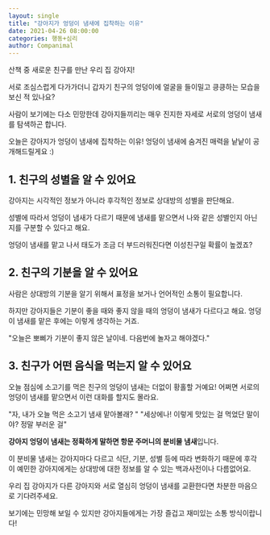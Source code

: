 ```yaml
---
layout: single
title: "강아지가 엉덩이 냄새에 집착하는 이유"
date: 2021-04-26 08:00:00
categories: 행동+심리
author: Companimal
---
```


산책 중 새로운 친구를 만난 우리 집 강아지!

서로 조심스럽게 다가가더니 갑자기 친구의 엉덩이에 얼굴을 들이밀고 킁킁하는 모습을 보신 적 있나요?

사람이 보기에는 다소 민망한데 강아지들끼리는 매우 진지한 자세로 서로의 엉덩이 냄새를 탐색하곤 합니다.

오늘은 강아지가 엉덩이 냄새에 집착하는 이유! 엉덩이 냄새에 숨겨진 매력을 낱낱이 공개해드릴게요 :)

## 1. 친구의 성별을 알 수 있어요

강아지는 시각적인 정보가 아니라 후각적인 정보로 상대방의 성별을 판단해요.

성별에 따라서 엉덩이 냄새가 다르기 때문에 냄새를 맡으면서 나와 같은 성별인지 아닌지를 구분할 수 있다고 해요.

엉덩이 냄새를 맡고 나서 태도가 조금 더 부드러워진다면 이성친구일 확률이 높겠죠?

## 2. 친구의 기분을 알 수 있어요

사람은 상대방의 기분을 알기 위해서 표정을 보거나 언어적인 소통이 필요합니다.

하지만 강아지들은 기분이 좋을 때와 좋지 않을 때의 엉덩이 냄새가 다르다고 해요. 엉덩이 냄새를 맡은 후에는 이렇게 생각하는 거죠.

"오늘은 뽀삐가 기분이 좋지 않은 날이네. 다음번에 놀자고 해야겠다."

## 3. 친구가 어떤 음식을 먹는지 알 수 있어요

오늘 점심에 소고기를 먹은 친구의 엉덩이 냄새는 더없이 황홀할 거예요! 어쩌면 서로의 엉덩이 냄새를 맡으면서 이런 대화를 할지도 몰라요.

"자, 내가 오늘 먹은 소고기 냄새 맡아볼래? " "세상에나! 이렇게 맛있는 걸 먹었단 말이야? 정말 부러운 걸"

**강아지 엉덩이 냄새는 정확하게 말하면 항문 주머니의 분비물 냄새**입니다.

이 분비물 냄새는 강아지마다 다르고 식단, 기분, 성별 등에 따라 변화하기 때문에 후각이 예민한 강아지에게는 상대방에 대한 정보를 알 수 있는 백과사전이나 다름없어요.

우리 집 강아지가 다른 강아지와 서로 열심히 엉덩이 냄새를 교환한다면 차분한 마음으로 기다려주세요.

보기에는 민망해 보일 수 있지만 강아지들에게는 가장 즐겁고 재미있는 소통 방식이랍니다!
